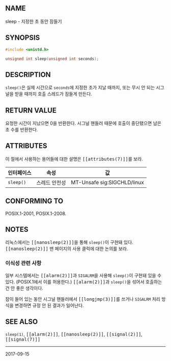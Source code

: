 ## NAME

sleep - 지정한 초 동안 잠들기

## SYNOPSIS

```c
#include <unistd.h>

unsigned int sleep(unsigned int seconds);
```

## DESCRIPTION

`sleep()`은 실제 시간으로 `seconds`에 지정한 초가 지날 때까지, 또는 무시 안 되는 시그널을 받을 때까지 호출 스레드가 잠들게 만든다.

## RETURN VALUE

요청한 시간이 지났으면 0을 반환한다. 시그널 핸들러 때문에 호출이 중단됐으면 남은 초 수를 반환한다.

## ATTRIBUTES

이 절에서 사용하는 용어들에 대한 설명은 <tt>[[attributes(7)]]</tt>를 보라.

| 인터페이스 | 속성 | 값 |
| --- | --- | --- |
| `sleep()` | 스레드 안전성 | MT-Unsafe sig:SIGCHLD/linux |

## CONFORMING TO

POSIX.1-2001, POSIX.1-2008.

## NOTES

리눅스에서는 <tt>[[nanosleep(2)]]</tt>을 통해 `sleep()`이 구현돼 있다. <tt>[[nanosleep(2)]]</tt> 맨 페이지의 사용 클럭에 대한 논의를 보라.

### 이식성 관련 사항

일부 시스템에서는 <tt>[[alarm(2)]]</tt>과 `SIGALRM`을 사용해 `sleep()`이 구현돼 있을 수 있다. (POSIX.1에서 이를 허용한다.) <tt>[[alarm(2)]]</tt>과 `sleep()`을 섞어서 호출하는 건 안 좋은 생각이다.

잠이 들어 있는 동안 시그널 핸들러에서 <tt>[[longjmp(3)]]</tt>를 쓰거나 `SIGALRM` 처리 방식을 변경하면 규정 안 된 결과가 일어난다.

## SEE ALSO

`sleep(1)`, <tt>[[alarm(2)]]</tt>, <tt>[[nanosleep(2)]]</tt>, <tt>[[signal(2)]]</tt>, <tt>[[signal(7)]]</tt>

----

2017-09-15
